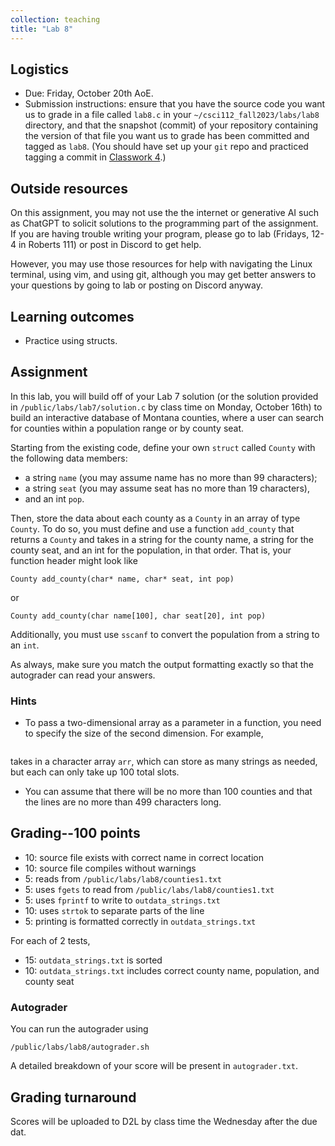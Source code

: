 ```yaml
---
collection: teaching
title: "Lab 8"
---
```


## Logistics
* Due: Friday, October 20th AoE.
* Submission instructions: ensure that you have the source code you want us to
	grade in a file called `lab8.c` in your `~/csci112_fall2023/labs/lab8`
	directory, and that the snapshot (commit) of your repository containing the version of that file you want us to grade has been committed and
	tagged as `lab8`. (You should have set up your `git` repo and practiced tagging a commit in [Classwork 4](https://lgw2.github.io/teaching/csci112-fall-2023/classwork/classwork4/).)

## Outside resources

On this assignment, you may not use the the internet or generative AI such as
ChatGPT to solicit solutions to the programming part of the assignment. If you
are having trouble writing your program, please go to lab (Fridays, 12-4 in
Roberts 111) or post in Discord to
get help.

However, you may use those resources for help with navigating the Linux
terminal, using vim, and using git, although you may get better answers to your
questions by going to lab or posting on Discord anyway.

## Learning outcomes
* Practice using structs.

## Assignment

In this lab, you will build off of your Lab 7 solution (or the solution
provided in `/public/labs/lab7/solution.c` by class time on Monday, October
16th) to build an interactive database of Montana counties, where a user can
search for counties within a population range or by county seat.

Starting from the existing code, define your own `struct` called `County`
with the following data members:
* a string `name` (you may assume name has no more than 99 characters);
* a string `seat` (you may assume seat has no more than 19 characters),
* and an int `pop`.

Then, store the data about each county as a `County` in an array of type `County`. To do so, you must define and use a
function `add_county` that returns a `County` and takes in a string for the
county name, a string for the county seat, and an int for the population, in
that order. That
is, your function header might look like

```
County add_county(char* name, char* seat, int pop)
```

or

```
County add_county(char name[100], char seat[20], int pop)
```

Additionally, you must use `sscanf` to convert the population from a string to
an `int`.

As always, make sure you match the output formatting exactly so that the
autograder can read your answers.

### Hints

* To pass a two-dimensional array as a parameter in a function, you need to
	specify the size of the second dimension. For example,
``` void func(char arr[][100]) {
```
takes in a character array `arr`, which can store as many strings as needed,
but each can only take up 100 total slots.
* You can assume that there will be no more than 100 counties and that the
	lines are no more than 499 characters long.

## Grading--100 points

* 10: source file exists with correct name in correct location
* 10: source file compiles without warnings
* 5: reads from `/public/labs/lab8/counties1.txt`
* 5: uses `fgets` to read from `/public/labs/lab8/counties1.txt`
* 5: uses `fprintf` to write to `outdata_strings.txt`
* 10: uses `strtok` to separate parts of the line
* 5: printing is formatted correctly in `outdata_strings.txt`

For each of 2 tests,

* 15: `outdata_strings.txt` is sorted
* 10: `outdata_strings.txt` includes correct county name, population, and county seat

### Autograder

You can run the autograder using

```
/public/labs/lab8/autograder.sh
```

A detailed breakdown of your score will be present in `autograder.txt`.

## Grading turnaround
Scores will be uploaded to D2L by class time the Wednesday after the due dat.
